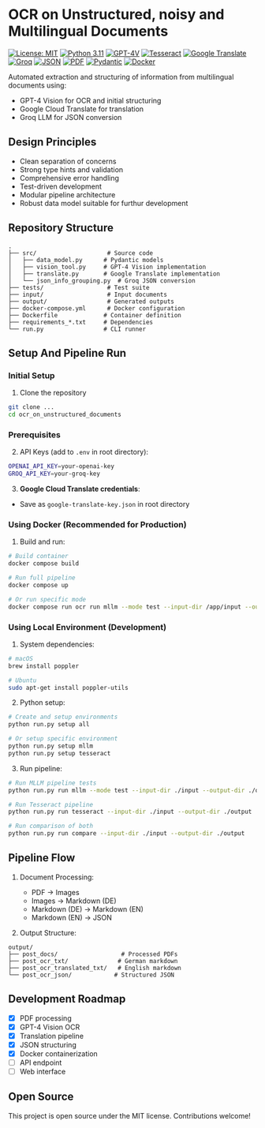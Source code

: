 # OCR on Unstructured, noisy and Multilingual Documents

[![License: MIT](https://img.shields.io/badge/License-MIT-yellow.svg)](https://opensource.org/licenses/MIT)
[![Python 3.11](https://img.shields.io/badge/python-3.11-blue.svg)](https://www.python.org/downloads/release/python-3110/)
[![GPT-4V](https://img.shields.io/badge/GPT--4V-Vision-green.svg)](https://openai.com/gpt-4)
[![Tesseract](https://img.shields.io/badge/Tesseract-OCR-blue.svg)](https://github.com/tesseract-ocr/tesseract)
[![Google Translate](https://img.shields.io/badge/Google-Translate-blue.svg)](https://cloud.google.com/translate)
[![Groq](https://img.shields.io/badge/Groq-LLM-orange.svg)](https://groq.com)
[![JSON](https://img.shields.io/badge/JSON-Structured-lightgrey.svg)](https://www.json.org)
[![PDF](https://img.shields.io/badge/PDF-Processing-red.svg)](https://poppler.freedesktop.org)
[![Pydantic](https://img.shields.io/badge/Pydantic-v2-green.svg)](https://docs.pydantic.dev/latest/)
[![Docker](https://img.shields.io/badge/Docker-Containerized-blue.svg)](https://www.docker.com)

Automated extraction and structuring of information from multilingual documents using:
- GPT-4 Vision for OCR and initial structuring
- Google Cloud Translate for translation
- Groq LLM for JSON conversion

## Design Principles

- Clean separation of concerns
- Strong type hints and validation
- Comprehensive error handling
- Test-driven development
- Modular pipeline architecture
- Robust data model suitable for furthur development

## Repository Structure

```
.
├── src/                    # Source code
│   ├── data_model.py      # Pydantic models
│   ├── vision_tool.py     # GPT-4 Vision implementation
│   ├── translate.py       # Google Translate implementation
│   └── json_info_grouping.py  # Groq JSON conversion
├── tests/                  # Test suite
├── input/                  # Input documents
├── output/                 # Generated outputs
├── docker-compose.yml      # Docker configuration
├── Dockerfile             # Container definition
├── requirements_*.txt     # Dependencies
└── run.py                 # CLI runner
```

## Setup And Pipeline Run

### Initial Setup

1. Clone the repository
```bash
git clone ...
cd ocr_on_unstructured_documents
```

### Prerequisites

2. API Keys (add to `.env` in root directory):
```bash
OPENAI_API_KEY=your-openai-key
GROQ_API_KEY=your-groq-key
```

3. **Google Cloud Translate credentials**:
- Save as `google-translate-key.json` in root directory

### Using Docker (Recommended for Production)

1. Build and run:
```bash
# Build container
docker compose build

# Run full pipeline
docker compose up

# Or run specific mode
docker compose run ocr run mllm --mode test --input-dir /app/input --output-dir /app/output
```

### Using Local Environment (Development)

1. System dependencies:
```bash
# macOS
brew install poppler

# Ubuntu
sudo apt-get install poppler-utils
```

2. Python setup:
```bash
# Create and setup environments
python run.py setup all

# Or setup specific environment
python run.py setup mllm
python run.py setup tesseract
```

3. Run pipeline:
```bash
# Run MLLM pipeline tests
python run.py run mllm --mode test --input-dir ./input --output-dir ./output

# Run Tesseract pipeline
python run.py run tesseract --input-dir ./input --output-dir ./output

# Run comparison of both
python run.py run compare --input-dir ./input --output-dir ./output
```

## Pipeline Flow

1. Document Processing:
   - PDF → Images
   - Images → Markdown (DE)
   - Markdown (DE) → Markdown (EN)
   - Markdown (EN) → JSON

2. Output Structure:
```
output/
├── post_docs/                  # Processed PDFs
├── post_ocr_txt/              # German markdown
├── post_ocr_translated_txt/   # English markdown
└── post_ocr_json/            # Structured JSON
```

## Development Roadmap

- [x] PDF processing
- [x] GPT-4 Vision OCR
- [x] Translation pipeline
- [x] JSON structuring
- [x] Docker containerization
- [ ] API endpoint
- [ ] Web interface

## Open Source

This project is open source under the MIT license. Contributions welcome!

